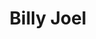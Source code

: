 ---
title: "Billy Joel"
summary: "The Billy Joel Band is the band that backs singer-songwriter and pianist Billy Joel on both studio and live recordings. The band began with the recording of his first album as a solo artist in 1971; it stabilized around 1975 and underwent several lineup changes in the late 1980s and early 1990s. Joel's touring band as a whole did not begin playing on his records until he recorded the album Turnstiles in 1976. This line-up included Richie Cannata on saxophones and organ, Liberty DeVitto on drums, Russell Javors and Howie Emerson on guitars, and Doug Stegmeyer on bass.The band, which now no longer includes any of its original members, is often not recognized as a formal entity, and is instead referred to simply as Billy Joel's band. The Lords of 52nd Street is a band formed by the original band members that previously played with Joel."
image: "billy-joel.jpg"
apple_music_artist_url: "https://music.apple.com/gb/artist/billy-joel/485953"
wikipedia_url: "https://en.wikipedia.org/wiki/Billy_Joel_Band"
---